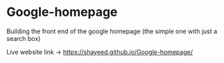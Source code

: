 # Google-homepage
Building the front end of the google homepage (the simple one with just a search box)

Live website link ->  https://shayeed.github.io/Google-homepage/
